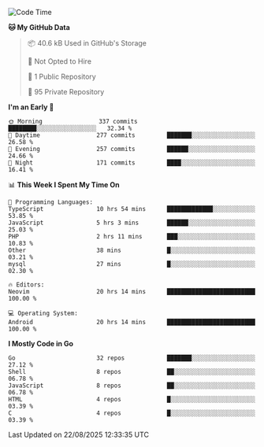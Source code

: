 
<!--START_SECTION:waka-->
![Code Time](http://img.shields.io/badge/Code%20Time-6%2C206%20hrs%2054%20mins-blue)

**🐱 My GitHub Data** 

> 📦 40.6 kB Used in GitHub's Storage 
 > 
> 🚫 Not Opted to Hire
 > 
> 📜 1 Public Repository 
 > 
> 🔑 95 Private Repository 
 > 
**I'm an Early 🐤** 

```text
🌞 Morning                337 commits         ████████░░░░░░░░░░░░░░░░░   32.34 % 
🌆 Daytime                277 commits         ███████░░░░░░░░░░░░░░░░░░   26.58 % 
🌃 Evening                257 commits         ██████░░░░░░░░░░░░░░░░░░░   24.66 % 
🌙 Night                  171 commits         ████░░░░░░░░░░░░░░░░░░░░░   16.41 % 
```


📊 **This Week I Spent My Time On** 

```text
💬 Programming Languages: 
TypeScript               10 hrs 54 mins      █████████████░░░░░░░░░░░░   53.85 % 
JavaScript               5 hrs 3 mins        ██████░░░░░░░░░░░░░░░░░░░   25.03 % 
PHP                      2 hrs 11 mins       ███░░░░░░░░░░░░░░░░░░░░░░   10.83 % 
Other                    38 mins             █░░░░░░░░░░░░░░░░░░░░░░░░   03.21 % 
mysql                    27 mins             █░░░░░░░░░░░░░░░░░░░░░░░░   02.30 % 

🔥 Editors: 
Neovim                   20 hrs 14 mins      █████████████████████████   100.00 % 

💻 Operating System: 
Android                  20 hrs 14 mins      █████████████████████████   100.00 % 
```

**I Mostly Code in Go** 

```text
Go                       32 repos            ███████░░░░░░░░░░░░░░░░░░   27.12 % 
Shell                    8 repos             ██░░░░░░░░░░░░░░░░░░░░░░░   06.78 % 
JavaScript               8 repos             ██░░░░░░░░░░░░░░░░░░░░░░░   06.78 % 
HTML                     4 repos             █░░░░░░░░░░░░░░░░░░░░░░░░   03.39 % 
C                        4 repos             █░░░░░░░░░░░░░░░░░░░░░░░░   03.39 % 
```




 Last Updated on 22/08/2025 12:33:35 UTC
<!--END_SECTION:waka-->
